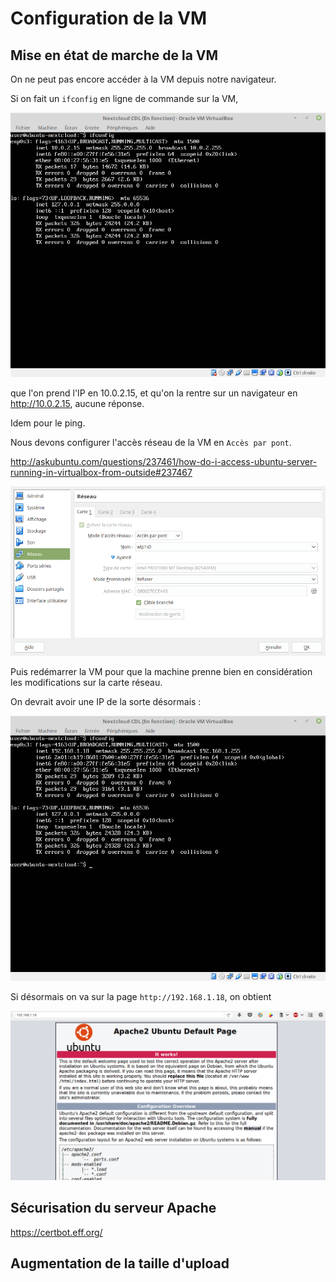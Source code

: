 # Configuration de la VM

## Mise en état de marche de la VM

On ne peut pas encore accéder à la VM depuis notre navigateur.

Si on fait un `ifconfig` en ligne de commande sur la VM, 

![](ifconfig.png)

que l'on prend l'IP en 10.0.2.15, 
et qu'on la rentre sur un navigateur en http://10.0.2.15, aucune réponse.

Idem pour le ping.

Nous devons configurer l'accès réseau de la VM en `Accès par pont`.

<http://askubuntu.com/questions/237461/how-do-i-access-ubuntu-server-running-in-virtualbox-from-outside#237467>

![Network as a bridge](virtual-box-reseau-bridge.png)

Puis redémarrer la VM pour que la machine prenne bien en considération 
les modifications sur la carte réseau.

On devrait avoir une IP de la sorte désormais :

![](ifconfig-2.png)

Si désormais on va sur la page `http://192.168.1.18`, on obtient 

![](apache-default-page.png)


## Sécurisation du serveur Apache

https://certbot.eff.org/

## Augmentation de la taille d'upload

